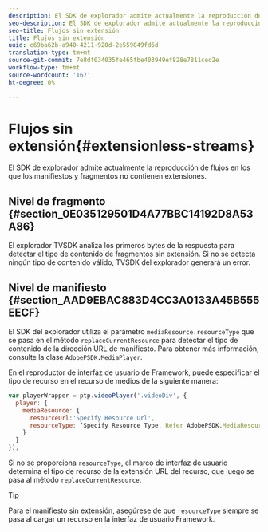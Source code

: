 ```yaml
---
description: El SDK de explorador admite actualmente la reproducción de flujos en los que los manifiestos y fragmentos no contienen extensiones.
seo-description: El SDK de explorador admite actualmente la reproducción de flujos en los que los manifiestos y fragmentos no contienen extensiones.
seo-title: Flujos sin extensión
title: Flujos sin extensión
uuid: c69ba62b-a940-4211-920d-2e559849fd6d
translation-type: tm+mt
source-git-commit: 7e8df034035fe465fbe403949ef828e7811ced2e
workflow-type: tm+mt
source-wordcount: '167'
ht-degree: 0%

---
```



# Flujos sin extensión{#extensionless-streams}

El SDK de explorador admite actualmente la reproducción de flujos en los que los manifiestos y fragmentos no contienen extensiones.

## Nivel de fragmento {#section_0E035129501D4A77BBC14192D8A53A86}

El explorador TVSDK analiza los primeros bytes de la respuesta para detectar el tipo de contenido de fragmentos sin extensión. Si no se detecta ningún tipo de contenido válido, TVSDK del explorador generará un error.

## Nivel de manifiesto {#section_AAD9EBAC883D4CC3A0133A45B555EECF}

El SDK del explorador utiliza el parámetro `mediaResource.resourceType` que se pasa en el método `replaceCurrentResource` para detectar el tipo de contenido de la dirección URL de manifiesto. Para obtener más información, consulte la clase `AdobePSDK.MediaPlayer`.

En el reproductor de interfaz de usuario de Framework, puede especificar el tipo de recurso en el recurso de medios de la siguiente manera:

```js
var playerWrapper = ptp.videoPlayer('.videoDiv', { 
  player: { 
    mediaResource: { 
      resourceUrl:'Specify Resource Url', 
      resourceType: ‘Specify Resource Type. Refer AdobePSDK.MediaResourceType' 
    } 
  } 
}); 
```

Si no se proporciona `resourceType`, el marco de interfaz de usuario determina el tipo de recurso de la extensión URL del recurso, que luego se pasa al método `replaceCurrentResource`.

>[!TIP]
>
>Para el manifiesto sin extensión, asegúrese de que `resourceType` siempre se pasa al cargar un recurso en la interfaz de usuario Framework.

